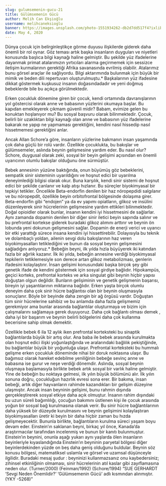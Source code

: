 ```yaml
---
slug: gulumsemenin-gucu-21
title: Gülümsemenin Gücü
author: Melih Can Ekşioğlu
username: melihcaneksioglu
banner: https://images.unsplash.com/photo-1551934262-db2d7dd517f4?ixlib=rb-1.2.1&ixid=eyJhcHBfaWQiOjEyMDd9&auto=format&fit=crop&w=1340&q=80
date: May 4, 2020
---
```


Dünya çocuk için belirginleştikçe görme duyusu ilişkilerde giderek daha önemli bir rol oynar. Göz teması artık başka insanların duyguları ve niyetleri konusunda başlıca bilgi kaynağı haline gelmiştir. Bu şekilde yüz ifadelerine dayanmak primat atalarımızın yırtıcıları alarma geçirmemek için sessizce iletişim kurmalarının gerektiği Afrika savanasında evrilmiş olabilir. Atalarımız bunu görsel araçlar ile sağlıyordu. Bilgi aktarımında bulunmak için büyük bir mimik ve beden dili repertuvarı oluşturulmuştu.* Başkalarının yüz ifadesine dikkat göstermek kuşkusuz insanın doğasındadadır ve yeni doğmuş bebeklerde bile bu açıkça görülmektedir.

Erken çocukluk dönemine giren bir çocuk, kendi ortamında davranışlarının yol göstercisi olarak anne ve babasının yüzlerini okumaya başlar. Bu kapıdan emekleyerek çıkmam güvenli midir? Babam, evimize gelen bu konuktan hoşlanıyor mu? Bu sosyal başvuru olarak bilinmektedir. Çocuk, belirli bir uzaklıktan bilgi kaynağı olan anne ve babasının yüz ifadelerine bakarak ne yapıp ne yapmaması gerektiğini, kendini nasıl hissedip nasıl hissetmemesi gerektiğini anlar.

Ancak Allan Schore’a göre, insanların yüzlerine bakmanın insan yaşamında çok daha güçlü bir rolü vardır. Özellikle çocuklukta, bu bakışlar ve gülümsemeler, aslında beynin gelişmesine yardım eder. Bu nasıl olur? Schore, duygusal olarak zeki, sosyal bir beyin gelişimi açısından en önemli uyarıcının olumlu bakışlar olduğunu öne sürmüştür.

Bebek annesinin yüzüne baktığında, onun büyümüş göz bebeklerini, sempatik sinir sisteminin uyarıldığını ve hoşnut edici bir uyarılma deneyimlediği bilgisi olarak okur. Buna karşılık, kendi sinir sistemi de hoşnut edici bir şekilde canlanır ve kalp atışı hızlanır. Bu süreçler biyokimyasal bir tepkiyi tetikler. Öncelikle Beta-endorfin denilen bir haz nöropepdidi salgılanır ve bu nöropepdit, özellikle beyin orbitofrontal bölgesinde dolaşıma girer. Beta-endorfin gibi “endojen” ya da ev yapımı opiatların, glikoz ve insülini düzenleyerek sinir hücrelerinin gelişmesine yardım ettikleri bilinmektedir. Doğal opioidler olarak bunlar, insanın kendini iyi hissetmesini de sağlarlar. Aynı zamanda dopamin denilen bir diğer sinir iletici beyin sapında salınır ve bu prefrontal kortekse giderek buradaki glikoz alımını arttırır ve beynin ön lobunda yeni dokunun gelişmesini sağlar. Dopamin de enerji verici ve uyarıcı bir etki yarattığı sürece insana kendini iyi hissettirebilir. Dolayısıyla bu teknik ve dolambaçlı yoldan, ailenin sevgi dolu bakışlarının haz veren biyokimyasalları tetiklediğini ve bunun da sosyal beynin gelişmesini sağladığını anlıyoruz.* Bebeğin beyni, ilk yılda hızla büyüyerek iki katından fazla bir ağırlık kazanır. İlk iki yılda, bebeğin annesine verdiği biyokimyasal tepkilerin tetiklemesiyle son derece artan glikoz metabolizması, genlerin ifadesini kolaylaştırır. İnsan gelişimi konusundaki başka birçok şey gibi genetik ifade de kendini göstermek için sosyal girdiye bağlıdır. Hipokampüs, geçici korteks, prefrontal korteks ve arka singulat gibi beynin hiçbir yapısı doğuştan olgun değildir. Bunların gelişiminin ve genetik gelişmenin başarısı, bireyin iyi yaşantılarının miktarına bağlıdır. Erken yaşta birçok olumlu deneyim daha çok sinir hücre bağlantısı olan bir beynin oluşmasıyla sonuçlanır. Böyle bir beyinde daha zengin bir ağ örgüsü vardır. Doğuştan tüm sinir hücrelerine sahibiz ve bu anlamda daha fazla gelişmemiz gerekmiyor ama bunlar arasında bağlantılar oluşturmaya ve bizim için çalışmalarını sağlamaya gerek duyuyoruz. Daha çok bağlantı olması demek , daha iyi bir başarım ve beynin belirli bölgelerini daha çok kullanma becerisine sahip olmak demektir.

Özellikle bebek 6 ila 12 aylık iken prefrontal korteksteki bu sinaptik bağlantılarda büyük bir artış olur. Ana baba ile bebek arasında kurulmakta olan hoşnut edici ilişki yoğunlaştığında ve aralarındaki bağlılık pekiştiğinde, bu bağlantılar büyük bir yoğunluğa ulaşır. Prefrontal korteksteki bu hummalı gelişme erken çocukluk döneminde nihai bir doruk noktasına ulaşır. Bu bağımsız olarak hareket edebilme yeniliğinin bebeğe sevinç anne ve babasına ise gurur ve neşe verdiği dönemdir. Aslında, sosyal beynin oluşmaya başlamasıyla birlikte bebek artık sosyal bir varlık haline gelmiştir. Yine de bebeğin bu noktaya gelmesi, ilk yılın büyük bölümünü alır. İlk yılın sonuna doğru, çocukluğun hazırlık evresi sona erer. Bir bakıma, insan bebeği, artık diğer hayvanların rahimde kazandıkları bir gelişim düzeyine ulaşmıştır. Ancak insan beyninin gelişimi, bunu rahmin dışında gerçekleştirerek sosyal etkiye daha açık olmuştur. İnsanın rahim dışındaki bu uzun süreli bağımlılığı, çocuğun bakımını üstlenen kişi ile çocuk arasında yoğun bir sosyal bağ kurulmasına olanak verir. Bu sinir hücre bağlantılarının daha yüksek bir düzeyde kurulmasını ve beynin gelişimini kolaylaştıran biyokimyasalları üretir ki beyin bir daha hiçbir zaman bu hızda gelişmeyecektir. Bununla birlikte, bağlantıların kurulma süreci yaşam boyu devam eder. Einstein’ın saklanan beyni, birkaç yıl önce, Kanada’da araştırmacılar tarafından incelenmiş ve bunun bir kanıtı bulunmuştur. Einstein’ın beynini, onunla aşağı yukarı aynı yaşlarda ölen insanların beyinleriyle kıyaslandığında Einstein’ın beyninin paryetal bölgesi diğer beyinlerdekinden yüzde on beş daha geniş olduğunu buldular. Beynin söz konusu bölgesi, matematiksel uslamla ve görsel ve uzamsal düşünceyle ilgilidir. Buradaki mesaj şudur : beyninizi kullanmazsanız onu kaybedersiniz; zihinsel etkinliğinin olmaması, sinir hücrelerinin atıl kaslar gibi zayıflamasına neden olur. (Turner/2000) (Feinman/1992) (Schore/1994) “SUE GERHARDT ‘Sevgi Neden Önemlidir?’ ‘Gülümsemenin Gücü’ adlı kısmından alınmıştır.(YKY -5268)”